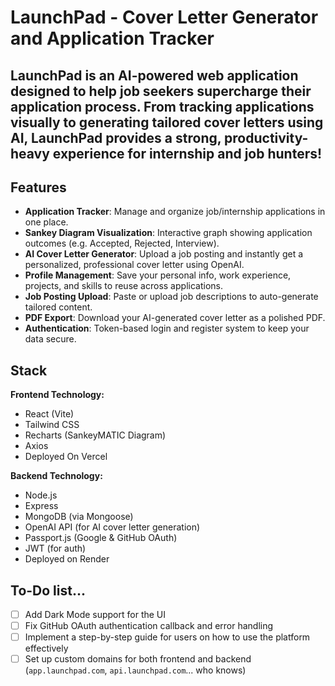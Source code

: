 # LaunchPad - Cover Letter Generator and Application Tracker

**LaunchPad** is an AI-powered web application designed to help job seekers supercharge their application process. 
From tracking applications visually to generating tailored cover letters using AI, LaunchPad provides a strong, productivity-heavy experience for internship and job hunters!
---

##  Features

-  **Application Tracker**: Manage and organize job/internship applications in one place.
-  **Sankey Diagram Visualization**: Interactive graph showing application outcomes (e.g. Accepted, Rejected, Interview).
-  **AI Cover Letter Generator**: Upload a job posting and instantly get a personalized, professional cover letter using OpenAI.
-  **Profile Management**: Save your personal info, work experience, projects, and skills to reuse across applications.
-  **Job Posting Upload**: Paste or upload job descriptions to auto-generate tailored content.
-  **PDF Export**: Download your AI-generated cover letter as a polished PDF.
-  **Authentication**: Token-based login and register system to keep your data secure.


## Stack

**Frontend Technology:**
- React (Vite)
- Tailwind CSS
- Recharts (SankeyMATIC Diagram)
- Axios
- Deployed On Vercel

**Backend Technology:**
- Node.js
- Express
- MongoDB (via Mongoose)
- OpenAI API (for AI cover letter generation)
- Passport.js (Google & GitHub OAuth)
- JWT (for auth)
- Deployed on Render

## To-Do list...

- [ ]  Add Dark Mode support for the UI
- [ ]  Fix GitHub OAuth authentication callback and error handling
- [ ]  Implement a step-by-step guide for users on how to use the platform effectively
- [ ]  Set up custom domains for both frontend and backend (`app.launchpad.com`, `api.launchpad.com`... who knows)
